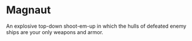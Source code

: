 Magnaut
=======

An explosive top-down shoot-em-up in which the hulls of defeated enemy ships are your only weapons and armor.
